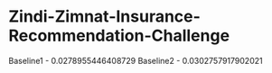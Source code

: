 # Zindi-Zimnat-Insurance-Recommendation-Challenge

Baseline1 - 0.0278955446408729
Baseline2 - 0.0302757917902021
